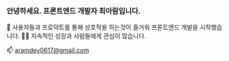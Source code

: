 ### 안녕하세요. 프론트엔드 개발자 최아람입니다.

<!--
**rami0617/rami0617** is a ✨ _special_ ✨ repository because its `README.md` (this file) appears on your GitHub profile.

Here are some ideas to get you started:

- 🔭 I’m currently working on ...
- 🌱 I’m currently learning ...
- 👯 I’m looking to collaborate on ...
- 🤔 I’m looking for help with ...
- 💬 Ask me about ...
- 📫 How to reach me: ...
- 😄 Pronouns: ...
- ⚡ Fun fact: ...
-->

🌱 사용자들과 프로덕트를 통해 상호작용 하는것이 즐거워 프론트엔드 개발을 시작했습니다.
🏃‍♀️ 지속적인 성장과 사람들에게 관심이 많습니다.

📫 aramdev0617@gmail.com
